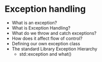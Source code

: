 # Exception handling
<ul>
    <li>What is an exception?</li>
    <li>What is Exception Handling?</li>
    <li>What do we throw and catch exceptions?</li>
    <li>How does it affect flow of control?</li>
    <li>Defining our own exception class</li>
    <li>The standard Library Exception Hierarchy
        <ul>
            <li>std::exception and what()</li>
        </ul>
    </li>
</ul>